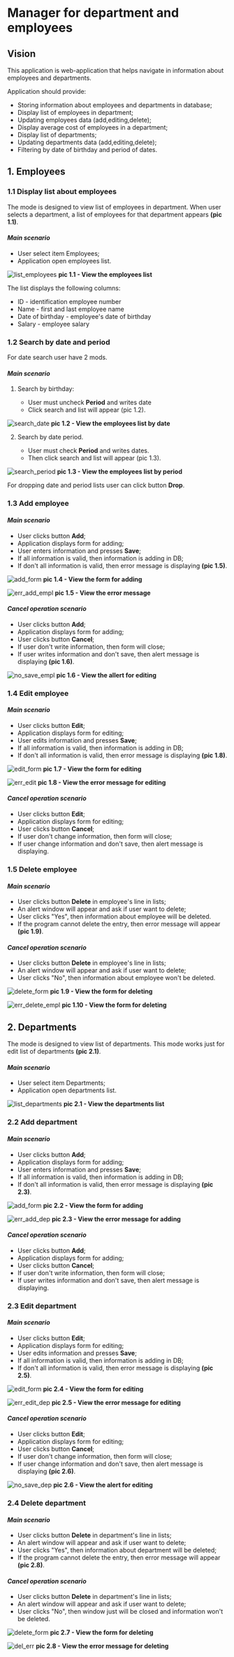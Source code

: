 # Manager for department and employees

## Vision

This application is web-application that helps 
navigate in information about employees and 
departments. 

Application should provide:
* Storing information about employees and
departments in database;
* Display list of employees in department;
* Updating employees data (add,editing,delete);
* Display average cost of employees in a department;
* Display list of departments;
* Updating departments data (add,editing,delete);
* Filtering by date of birthday and period of dates.

## 1. Employees
### 1.1 Display list about employees
The mode is designed to view list of employees in department.
When user selects a department, a list of employees for that 
department appears **(pic 1.1)**.

#### *Main scenario*
* User select item Employees;
* Application open employees list.

![list_employees](./search_period.png)
**pic 1.1 - View the employees list**

The list displays the following columns:
* ID - identification employee number 
* Name - first and last employee name
* Date of birthday - employee's date of birthday
* Salary - employee salary
### 1.2 Search by date and period
For date search user have 2 mods.

#### *Main scenario*
1. Search by birthday:
   
   * User must uncheck **Period** and writes date
   * Click search and list will appear (pic 1.2).
   
![search_date](./search_date.png)
**pic 1.2 - View the employees list by date**

2. Search by date period.

   * User must check **Period** and writes dates. 
   * Then click search and list will appear (pic 1.3).
   
![search_period](./list_employees.png)
**pic 1.3 - View the employees list by period**

For dropping date and period lists user can click button **Drop**.

### 1.3 Add employee

#### *Main scenario*
* User clicks button **Add**;
* Application displays form for adding;
* User enters information and presses **Save**;
* If all information is valid, then information is adding in DB;
* If don't all information is valid, then error message is displaying
  **(pic 1.5)**.

![add_form](./add_employee.png)
**pic 1.4 - View the form for adding**

![err_add_empl](./err_add_empl.png)
**pic 1.5 - View the error message**

#### *Cancel operation scenario*
* User clicks button **Add**;
* Application displays form for adding;
* User clicks button **Cancel**;
* If user don't write information, then form will close;
* If user writes information and don't save, 
  then alert message is displaying **(pic 1.6)**.
  
![no_save_empl](./no_save_empl.png)
**pic 1.6 - View the allert for editing**

### 1.4 Edit employee

#### *Main scenario*
* User clicks button **Edit**;
* Application displays form for editing;
* User edits information and presses **Save**;
* If all information is valid, then information is adding in DB;
* If don't all information is valid, then error message is displaying 
  **(pic 1.8)**.

![edit_form](./edit_employee.png)
**pic 1.7 - View the form for editing**

![err_edit](./err_edit_empl.png)
**pic 1.8 - View the error message for editing**

#### *Cancel operation scenario*
* User clicks button **Edit**;
* Application displays form for editing;
* User clicks button **Cancel**;
* If user don't change information, then form will close;
* If user change information and don't save, 
  then alert message is displaying.
  
### 1.5 Delete employee

#### *Main scenario*
* User clicks button **Delete** in employee's line in lists;
* An alert window will appear and ask if user want to delete;
* User clicks "Yes", then information about employee
will be deleted.
* If the program cannot delete the entry, then error message
will appear **(pic 1.9)**.
  
#### *Cancel operation scenario*
* User clicks button **Delete** in employee's line in lists;
* An alert window will appear and ask if user want to delete;
* User clicks "No", then information about employee
won't be deleted.

![delete_form](./delete_employee.png)
**pic 1.9 - View the form for deleting**
  
![err_delete_empl](./err_del_empl.png)
**pic 1.10 - View the form for deleting**
  
  
## 2. Departments
The mode is designed to view list of departments.
This mode works just for edit list of departments **(pic 2.1)**.

#### *Main scenario*
* User select item Departments;
* Application open departments list.

![list_departments](./list_departments.png)
**pic 2.1 - View the departments list**

### 2.2 Add department

#### *Main scenario*
* User clicks button **Add**;
* Application displays form for adding;
* User enters information and presses **Save**;
* If all information is valid, then information is adding in DB;
* If don't all information is valid, then error message is displaying
  **(pic 2.3)**.

![add_form](./add_department.png)
**pic 2.2 - View the form for adding**

![err_add_dep](./err_add_departm.png)
**pic 2.3 - View the error message for adding**
#### *Cancel operation scenario*
* User clicks button **Add**;
* Application displays form for adding;
* User clicks button **Cancel**;
* If user don't write information, then form will close;
* If user writes information and don't save, 
  then alert message is displaying.

### 2.3 Edit department

#### *Main scenario*
* User clicks button **Edit**;
* Application displays form for editing;
* User edits information and presses **Save**;
* If all information is valid, then information is adding in DB;
* If don't all information is valid, then error message is displaying
  **(pic 2.5)**.

![edit_form](./edit_department.png)
**pic 2.4 - View the form for editing**

![err_edit_dep](./err_edit_departm.png)
**pic 2.5 - View the error message for editing**
#### *Cancel operation scenario*
* User clicks button **Edit**;
* Application displays form for editing;
* User clicks button **Cancel**;
* If user don't change information, then form will close;
* If user change information and don't save, 
  then alert message is displaying **(pic 2.6)**.
  
![no_save_dep](./no_save_dep.png)
**pic 2.6 - View the alert for editing** 

### 2.4 Delete department

#### *Main scenario*
* User clicks button **Delete** in department's line in lists;
* An alert window will appear and ask if user want to delete;
* User clicks "Yes", then information about department
will be deleted;
* If the program cannot delete the entry, then error message
will appear **(pic 2.8)**.
  
#### *Cancel operation scenario*
* User clicks button **Delete** in department's line in lists;
* An alert window will appear and ask if user want to delete;
* User clicks "No", then window just will be closed and
information won't be deleted.

![delete_form](./delete_department.png)
**pic 2.7 - View the form for deleting**
  
![del_err](./err_del_dep.png)
**pic 2.8 - View the error message for deleting**
